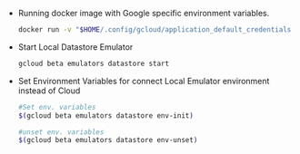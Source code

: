 * Running docker image with Google specific environment variables.
   
    ```sh
    docker run -v "$HOME/.config/gcloud/application_default_credentials.json":/gcp/creds.json:ro   --env GOOGLE_APPLICATION_CREDENTIALS=/gcp/creds.json -p 3000:3000 -e GOOGLE_CLOUD_PROJECT='<Project ID>' -d <image-tag>
    ```


* Start Local Datastore Emulator

    ```sh
    gcloud beta emulators datastore start

    ```
* Set Environment Variables for connect Local Emulator environment instead of Cloud 

    ```sh
    #Set env. variables
    $(gcloud beta emulators datastore env-init)

    #unset env. variables
    $(gcloud beta emulators datastore env-unset)
    ```